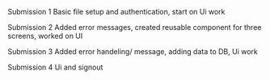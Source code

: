 Submission 1
Basic file setup and authentication, start on Ui work

Submission 2
Added error messages, created reusable component for three screens, worked on UI

Submission 3
Added error handeling/ message, adding data to DB, Ui work

Submission 4
Ui and signout
